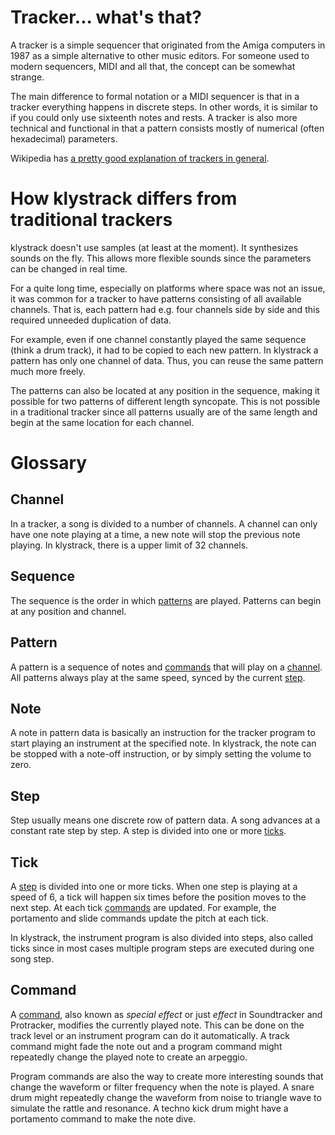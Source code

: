 

# Tracker... what's that? #

A tracker is a simple sequencer that originated from the Amiga computers in 1987 as a simple alternative to other music editors. For someone used to modern sequencers, MIDI and all that, the concept can be somewhat strange.

The main difference to formal notation or a MIDI sequencer is that in a tracker everything happens in discrete steps. In other words, it is similar to if you could only use sixteenth notes and rests. A tracker is also more technical and functional in that a pattern consists mostly of numerical (often hexadecimal) parameters.

Wikipedia has [a pretty good explanation of trackers in general](http://en.wikipedia.org/wiki/Tracker_%28music_software%29).

# How klystrack differs from traditional trackers #

klystrack doesn't use samples (at least at the moment). It synthesizes sounds on the fly. This allows more flexible sounds since the parameters can be changed in real time.

For a quite long time, especially on platforms where space was not an issue, it was common for a tracker to have patterns consisting of all available channels. That is, each pattern had e.g. four channels side by side and this required unneeded duplication of data.

For example, even if one channel constantly played the same sequence (think a drum track), it had to be copied to each new pattern. In klystrack a pattern has only one channel of data. Thus, you can reuse the same pattern much more freely.

The patterns can also be located at any position in the sequence, making it possible for two patterns of different length syncopate. This is not possible in a traditional tracker since all patterns usually are of the same length and begin at the same location for each channel.

# Glossary #

## Channel ##

In a tracker, a song is divided to a number of channels. A channel can only have one note playing at a time, a new note will stop the previous note playing. In klystrack, there is a upper limit of 32 channels.

## Sequence ##

The sequence is the order in which [patterns](#Pattern.md) are played. Patterns can begin at any position and channel.

## Pattern ##

A pattern is a sequence of notes and [commands](#Command.md) that will play on a [channel](#Channel.md). All patterns always play at the same speed, synced by the current [step](#Step.md).

## Note ##

A note in pattern data is basically an instruction for the tracker program to start playing an instrument at the specified note. In klystrack, the note can be stopped with a note-off instruction, or by simply setting the volume to zero.

## Step ##

Step usually means one discrete row of pattern data. A song advances at a constant rate step by step. A step is divided into one or more [ticks](#Tick.md).

## Tick ##

A [step](#Step.md) is divided into one or more ticks. When one step is playing at a speed of 6, a tick will happen six times before the position moves to the next step. At each tick [commands](#Command.md) are updated. For example, the portamento and slide commands update the pitch at each tick.

In klystrack, the instrument program is also divided into steps, also called ticks since in most cases multiple program steps are executed during one song step.

## Command ##

A [command](Commands.md), also known as _special effect_ or just _effect_ in Soundtracker and Protracker, modifies the currently played note. This can be done on the track level or an instrument program can do it automatically. A track command might fade the note out and a program command might repeatedly change the played note to create an arpeggio.

Program commands are also the way to create more interesting sounds that change the waveform or filter frequency when the note is played. A snare drum might repeatedly change the waveform from noise to triangle wave to simulate the rattle and resonance. A techno kick drum might have a portamento command to make the note dive.